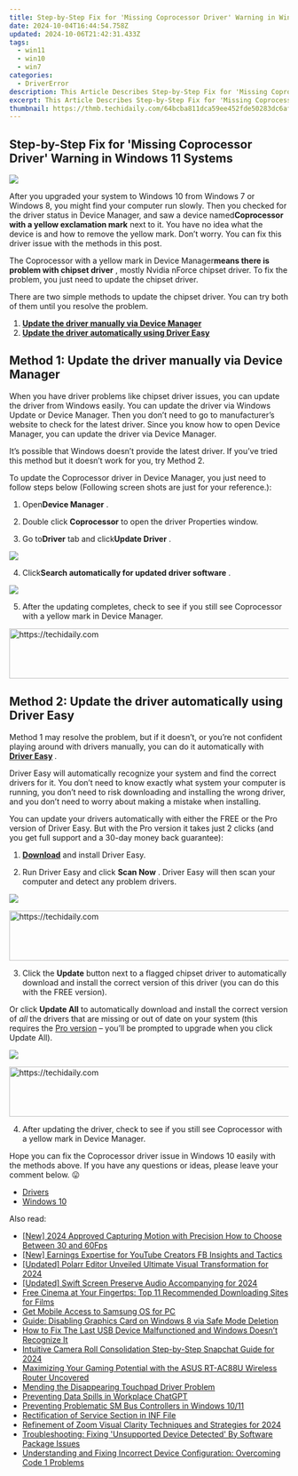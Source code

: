 ```yaml
---
title: Step-by-Step Fix for 'Missing Coprocessor Driver' Warning in Windows 11 Systems
date: 2024-10-04T16:44:54.758Z
updated: 2024-10-06T21:42:31.433Z
tags:
  - win11
  - win10
  - win7
categories:
  - DriverError
description: This Article Describes Step-by-Step Fix for 'Missing Coprocessor Driver' Warning in Windows 11 Systems
excerpt: This Article Describes Step-by-Step Fix for 'Missing Coprocessor Driver' Warning in Windows 11 Systems
thumbnail: https://thmb.techidaily.com/64bcba811dca59ee452fde50283dc6af9516c46b5a87dc01f6fa89f4e4093f9a.jpg
---
```


## Step-by-Step Fix for 'Missing Coprocessor Driver' Warning in Windows 11 Systems

![](https://images.drivereasy.com/wp-content/uploads/2018/02/img_5a72e511cadc0.jpg)

 After you upgraded your system to Windows 10 from Windows 7 or Windows 8, you might find your computer run slowly. Then you checked for the driver status in Device Manager, and saw a device named**Coprocessor** **with a yellow exclamation mark** next to it. You have no idea what the device is and how to remove the yellow mark. Don’t worry. You can fix this driver issue with the methods in this post.

 The Coprocessor with a yellow mark in Device Manager**means there is problem with chipset driver** , mostly Nvidia nForce chipset driver. To fix the problem, you just need to update the chipset driver.

 There are two simple methods to update the chipset driver. You can try both of them until you resolve the problem.

1. **[Update the driver manually via Device Manager](https://collovinc.sjv.io/jrkzwp)**
2. **[Update the driver automatically using Driver Easy](https://copa.sjv.io/6eoowq)**

## Method 1: Update the driver manually via Device Manager

 When you have driver problems like chipset driver issues, you can update the driver from Windows easily. You can update the driver via Windows Update or Device Manager. Then you don’t need to go to manufacturer’s website to check for the latest driver. Since you know how to open Device Manager, you can update the driver via Device Manager.

 It’s possible that Windows doesn’t provide the latest driver. If you’ve tried this method but it doesn’t work for you, try Method 2.

 To update the Coprocessor driver in Device Manager, you just need to follow steps below (Following screen shots are just for your reference.):

 1) Open**Device Manager** .

 2) Double click **Coprocessor** to open the driver Properties window.

 3) Go to**Driver** tab and click**Update Driver** .

![](https://images.drivereasy.com/wp-content/uploads/2018/02/img_5a72f1d5a6445.png)

 4) Click**Search automatically for updated driver software** .

![](https://images.drivereasy.com/wp-content/uploads/2018/02/img_5a72f1ac53a37.png)

 5) After the updating completes, check to see if you still see Coprocessor with a yellow mark in Device Manager.

<!-- affiliate ads begin -->
<a href="https://unicoeye.pxf.io/c/5597632/2134491/18498" target="_top" id="2134491">
  <img src="//a.impactradius-go.com/display-ad/18498-2134491" border="0" alt="https://techidaily.com" width="728" height="90"/>
</a>
<img height="0" width="0" src="https://unicoeye.pxf.io/i/5597632/2134491/18498" style="position:absolute;visibility:hidden;" border="0" />
<!-- affiliate ads end -->

## Method 2: Update the driver automatically using Driver Easy

 Method 1 may resolve the problem, but if it doesn’t, or you’re not confident playing around with drivers manually,  you can do it automatically with **[Driver Easy](https://tools.techidaily.com/drivereasy/download/) [](https://tools.techidaily.com/drivereasy/download/)**  .

 Driver Easy will automatically recognize your system and find the correct drivers for it. You don’t need to know exactly what system your computer is running, you don’t need to risk downloading and installing the wrong driver, and you don’t need to worry about making a mistake when installing.

 You can update your drivers automatically with either the FREE or the Pro version of Driver Easy. But with the Pro version it takes just 2 clicks (and you get full support and a 30-day money back guarantee):

 1) **[Download](https://tools.techidaily.com/drivereasy/download/)**  and install Driver Easy.

 2) Run Driver Easy and click **Scan Now** . Driver Easy will then scan your computer and detect any problem drivers.

![](https://images.drivereasy.com/wp-content/uploads/2018/02/img_5a72f29993c16.jpg)

<!-- affiliate ads begin -->
<a href="https://appsumo.8odi.net/c/5597632/2082536/7443" target="_top" id="2082536">
  <img src="//a.impactradius-go.com/display-ad/7443-2082536" border="0" alt="https://techidaily.com" width="728" height="90"/>
</a>
<img height="0" width="0" src="https://appsumo.8odi.net/i/5597632/2082536/7443" style="position:absolute;visibility:hidden;" border="0" />
<!-- affiliate ads end -->

 3) Click the **Update** button next to a flagged chipset driver to automatically download and install the correct version of this driver (you can do this with the FREE version).

 Or click **Update All**  to automatically download and install the correct version of _all_   the drivers that are missing or out of date on your system (this requires the [Pro version](https://tools.techidaily.com/drivereasy/download/) – you’ll be prompted to upgrade when you click Update All).

![](https://images.drivereasy.com/wp-content/uploads/2018/02/img_5a72f76c025fd.jpg)

<!-- affiliate ads begin -->
<a href="https://ephamedtechinc.pxf.io/c/5597632/2136612/26400" target="_top" id="2136612">
  <img src="//a.impactradius-go.com/display-ad/26400-2136612" border="0" alt="https://techidaily.com" width="728" height="90"/>
</a>
<img height="0" width="0" src="https://ephamedtechinc.pxf.io/i/5597632/2136612/26400" style="position:absolute;visibility:hidden;" border="0" />
<!-- affiliate ads end -->

 4) After updating the driver, check to see if you still see Coprocessor with a yellow mark in Device Manager.

  Hope you can fix the Coprocessor driver issue in Windows 10 easily with the methods above. If you have any questions or ideas, please leave your comment below. 😛

* [Drivers](https://tools.techidaily.com/drivereasy/download/)
* [Windows 10](https://tools.techidaily.com/drivereasy/download/)

<ins class="adsbygoogle"
     style="display:block"
     data-ad-format="autorelaxed"
     data-ad-client="ca-pub-7571918770474297"
     data-ad-slot="1223367746"></ins>

<ins class="adsbygoogle"
     style="display:block"
     data-ad-client="ca-pub-7571918770474297"
     data-ad-slot="8358498916"
     data-ad-format="auto"
     data-full-width-responsive="true"></ins>

<span class="atpl-alsoreadstyle">Also read:</span>
<div><ul>
<li><a href="https://digital-screen-recording.techidaily.com/new-2024-approved-capturing-motion-with-precision-how-to-choose-between-30-and-60fps/"><u>[New] 2024 Approved Capturing Motion with Precision How to Choose Between 30 and 60Fps</u></a></li>
<li><a href="https://facebook-clips.techidaily.com/new-earnings-expertise-for-youtube-creators-fb-insights-and-tactics/"><u>[New] Earnings Expertise for YouTube Creators FB Insights and Tactics</u></a></li>
<li><a href="https://fox-boxes.techidaily.com/updated-polarr-editor-unveiled-ultimate-visual-transformation-for-2024/"><u>[Updated] Polarr Editor Unveiled Ultimate Visual Transformation for 2024</u></a></li>
<li><a href="https://on-screen-recording.techidaily.com/updated-swift-screen-preserve-audio-accompanying-for-2024/"><u>[Updated] Swift Screen Preserve Audio Accompanying for 2024</u></a></li>
<li><a href="https://techno-recovery.techidaily.com/free-cinema-at-your-fingertps-top-11-recommended-downloading-sites-for-films/"><u>Free Cinema at Your Fingertps: Top 11 Recommended Downloading Sites for Films</u></a></li>
<li><a href="https://driver-error.techidaily.com/get-mobile-access-to-samsung-os-for-pc/"><u>Get Mobile Access to Samsung OS for PC</u></a></li>
<li><a href="https://driver-error.techidaily.com/guide-disabling-graphics-card-on-windows-8-via-safe-mode-deletion/"><u>Guide: Disabling Graphics Card on Windows 8 via Safe Mode Deletion</u></a></li>
<li><a href="https://driver-error.techidaily.com/how-to-fix-the-last-usb-device-malfunctioned-and-windows-doesnt-recognize-it/"><u>How to Fix The Last USB Device Malfunctioned and Windows Doesn’t Recognize It</u></a></li>
<li><a href="https://snapchat-videos.techidaily.com/intuitive-camera-roll-consolidation-step-by-step-snapchat-guide-for-2024/"><u>Intuitive Camera Roll Consolidation Step-by-Step Snapchat Guide for 2024</u></a></li>
<li><a href="https://buynow-help.techidaily.com/maximizing-your-gaming-potential-with-the-asus-rt-ac88u-wireless-router-uncovered/"><u>Maximizing Your Gaming Potential with the ASUS RT-AC88U Wireless Router Uncovered</u></a></li>
<li><a href="https://driver-error.techidaily.com/mending-the-disappearing-touchpad-driver-problem/"><u>Mending the Disappearing Touchpad Driver Problem</u></a></li>
<li><a href="https://tech-hub.techidaily.com/preventing-data-spills-in-workplace-chatgpt/"><u>Preventing Data Spills in Workplace ChatGPT</u></a></li>
<li><a href="https://driver-error.techidaily.com/preventing-problematic-sm-bus-controllers-in-windows-1011/"><u>Preventing Problematic SM Bus Controllers in Windows 10/11</u></a></li>
<li><a href="https://driver-error.techidaily.com/rectification-of-service-section-in-inf-file/"><u>Rectification of Service Section in INF File</u></a></li>
<li><a href="https://extra-approaches.techidaily.com/refinement-of-zoom-visual-clarity-techniques-and-strategies-for-2024/"><u>Refinement of Zoom Visual Clarity Techniques and Strategies for 2024</u></a></li>
<li><a href="https://driver-error.techidaily.com/troubleshooting-fixing-unsupported-device-detected-by-software-package-issues/"><u>Troubleshooting: Fixing 'Unsupported Device Detected' By Software Package Issues</u></a></li>
<li><a href="https://driver-error.techidaily.com/understanding-and-fixing-incorrect-device-configuration-overcoming-code-1-problems/"><u>Understanding and Fixing Incorrect Device Configuration: Overcoming Code 1 Problems</u></a></li>
</ul></div>

